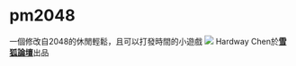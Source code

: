 # pm2048
一個修改自2048的休閒輕鬆，且可以打發時間的小遊戲
<img src="https://chart.googleapis.com/chart?chs=300x300&cht=qr&chl=http://210.200.166.207&choe=UTF-8" />
Hardway Chen於<strong><a href="http://210.200.166.207">雪狐論壇</a></strong>出品
